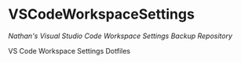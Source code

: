 # VSCodeWorkspaceSettings
*Nathan's Visual Studio Code Workspace Settings Backup Repository*

VS Code Workspace Settings Dotfiles
